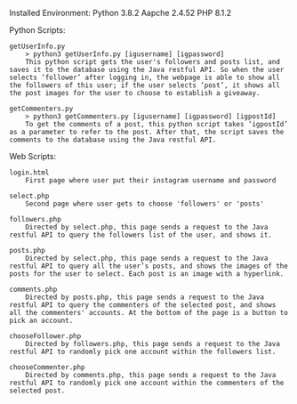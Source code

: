 Installed Environment:
    Python 3.8.2
    Aapche 2.4.52
    PHP 8.1.2

Python Scripts:
    
    getUserInfo.py
        > python3 getUserInfo.py [igusername] [igpassword]
        This python script gets the user's followers and posts list, and saves it to the database using the Java restful API. So when the user selects ‘follower’ after logging in, the webpage is able to show all the followers of this user; if the user selects ‘post’, it shows all the post images for the user to choose to establish a giveaway.
        
    getCommenters.py
        > python3 getCommenters.py [igusername] [igpassword] [igpostId]
        To get the comments of a post, this python script takes ‘igpostId’ as a parameter to refer to the post. After that, the script saves the comments to the database using the Java restful API.

Web Scripts:
    
    login.html
        First page where user put their instagram username and password
        
    select.php
        Second page where user gets to choose 'followers' or 'posts'
        
    followers.php
        Directed by select.php, this page sends a request to the Java restful API to query the followers list of the user, and shows it.
        
    posts.php
        Directed by select.php, this page sends a request to the Java restful API to query all the user’s posts, and shows the images of the posts for the user to select. Each post is an image with a hyperlink.

    comments.php
        Directed by posts.php, this page sends a request to the Java restful API to query the commenters of the selected post, and shows all the commenters' accounts. At the bottom of the page is a button to pick an account.

    chooseFollower.php
        Directed by followers.php, this page sends a request to the Java restful API to randomly pick one account within the followers list.

    chooseCommenter.php
        Directed by comments.php, this page sends a request to the Java restful API to randomly pick one account within the commenters of the selected post.
    
